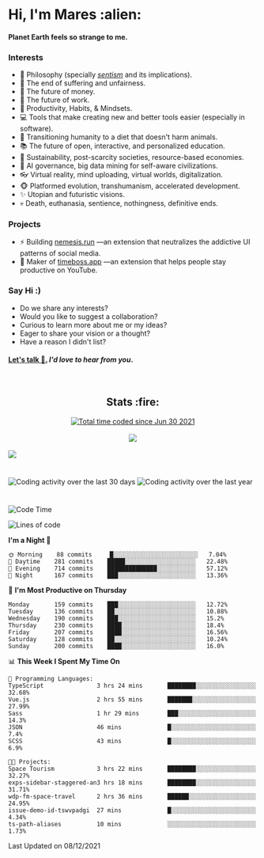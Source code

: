 <h1>Hi, I'm Mares :alien:</h1>

#### Planet Earth feels so strange to me.

### **Interests**

- 🌊 Philosophy (specially [_sentism_][sentismmedium] and its implications).
- 🎯 The end of suffering and unfairness.
- 💸 The future of money.
- 💼 The future of work.
- 🧠 Productivity, Habits, & Mindsets.
- 💻 Tools that make creating new and better tools easier (especially in software).
- 🥗 Transitioning humanity to a diet that doesn't harm animals.
- 📚 The future of open, interactive, and personalized education.
- 🌱 Sustainability, post-scarcity societies, resource-based economies.
- 🤖 AI governance, big data mining for self-aware civilizations.
- 👓 Virtual reality, mind uploading, virtual worlds, digitalization.
- 🐵 Platformed evolution, transhumanism, accelerated development.
- ✨ Utopian and futuristic visions.
- 💀 Death, euthanasia, sentience, nothingness, definitive ends.


### **Projects**

- ⚡ Building [nemesis.run](https://nemesis.run) —an extension that neutralizes the addictive UI patterns of social media.
- 💎 Maker of [timeboss.app](https://timeboss.app) —an extension that helps people stay productive on YouTube.


### **Say Hi :)**

- Do we share any interests?
- Would you like to suggest a collaboration?
- Curious to learn more about me or my ideas?
- Eager to share your vision or a thought?
- Have a reason I didn't list?

#### [Let's talk :wave:.](mailto:mareszhar@gmail.com) _I'd love to hear from you_.

[sentismmedium]: https://medium.com/@mareszhar/born-a-prisoner-a-reflection-about-life-its-struggles-and-a-plan-to-escape-d8566ce9b026

<br>

<h2 align="center">Stats :fire:</h2>

<div align="center">
  <a href="https://wakatime.com/@cfdc0e0d-4860-4b62-9ff0-cb659185525e">
    <img src="https://wakatime.com/badge/user/cfdc0e0d-4860-4b62-9ff0-cb659185525e.svg" alt="Total time coded since Jun 30 2021" />
  </a>
</div>

<br>

<div align="center">
  <img src="https://github-readme-streak-stats.herokuapp.com?user=mareszhar&theme=black-ice&hide_border=true&stroke=FFFFFF15&ring=DF8FFE&fire=DF8FFE&currStreakLabel=DF8FFE&background=1A232A&currStreakNum=86FFAB&dates=B1AAB3FF">
</div>

<!-- Add or remove this: &dates=B1AAB3FF at the end of the streak stats URL if they get bugged and aren't updating -->

<br>

<img src="https://activity-graph.herokuapp.com/graph?username=mareszhar&theme=nord&bg_color=00000000&color=979797&line=DF8FFE&point=00000000&area=true&hide_border=true">

<br>

<h1></h1>

<img src="https://wakatime.com/share/@mares/5df0ff02-9c79-41b4-b540-51dc9c65a57b.svg" alt="Coding activity over the last 30 days" />
<img src="https://wakatime.com/share/@mares/ea89ba71-f374-40af-930c-e0655909fe37.svg" alt="Coding activity over the last year" />

<h1></h1>

<!--START_SECTION:waka-->
![Code Time](http://img.shields.io/badge/Code%20Time-366%20hrs%205%20mins-blue)

![Lines of code](https://img.shields.io/badge/From%20Hello%20World%20I%27ve%20Written-114%20Thousand%20lines%20of%20code-blue)

**I'm a Night 🦉** 

```text
🌞 Morning    88 commits     █░░░░░░░░░░░░░░░░░░░░░░░░   7.04% 
🌆 Daytime    281 commits    █████░░░░░░░░░░░░░░░░░░░░   22.48% 
🌃 Evening    714 commits    ██████████████░░░░░░░░░░░   57.12% 
🌙 Night      167 commits    ███░░░░░░░░░░░░░░░░░░░░░░   13.36%

```
📅 **I'm Most Productive on Thursday** 

```text
Monday       159 commits    ███░░░░░░░░░░░░░░░░░░░░░░   12.72% 
Tuesday      136 commits    ██░░░░░░░░░░░░░░░░░░░░░░░   10.88% 
Wednesday    190 commits    ███░░░░░░░░░░░░░░░░░░░░░░   15.2% 
Thursday     230 commits    ████░░░░░░░░░░░░░░░░░░░░░   18.4% 
Friday       207 commits    ████░░░░░░░░░░░░░░░░░░░░░   16.56% 
Saturday     128 commits    ██░░░░░░░░░░░░░░░░░░░░░░░   10.24% 
Sunday       200 commits    ████░░░░░░░░░░░░░░░░░░░░░   16.0%

```


📊 **This Week I Spent My Time On** 

```text
💬 Programming Languages: 
TypeScript               3 hrs 24 mins       ████████░░░░░░░░░░░░░░░░░   32.68% 
Vue.js                   2 hrs 55 mins       ███████░░░░░░░░░░░░░░░░░░   27.99% 
Sass                     1 hr 29 mins        ███░░░░░░░░░░░░░░░░░░░░░░   14.3% 
JSON                     46 mins             █░░░░░░░░░░░░░░░░░░░░░░░░   7.4% 
SCSS                     43 mins             █░░░░░░░░░░░░░░░░░░░░░░░░   6.9%

🐱‍💻 Projects: 
Space Tourism            3 hrs 22 mins       ████████░░░░░░░░░░░░░░░░░   32.27% 
exps-sidebar-staggered-an3 hrs 18 mins       ████████░░░░░░░░░░░░░░░░░   31.71% 
wdp-fm-space-travel      2 hrs 36 mins       ██████░░░░░░░░░░░░░░░░░░░   24.95% 
issue-demo-id-tswvpadgi  27 mins             █░░░░░░░░░░░░░░░░░░░░░░░░   4.34% 
ts-path-aliases          10 mins             ░░░░░░░░░░░░░░░░░░░░░░░░░   1.73%

```


 Last Updated on 08/12/2021
<!--END_SECTION:waka-->
